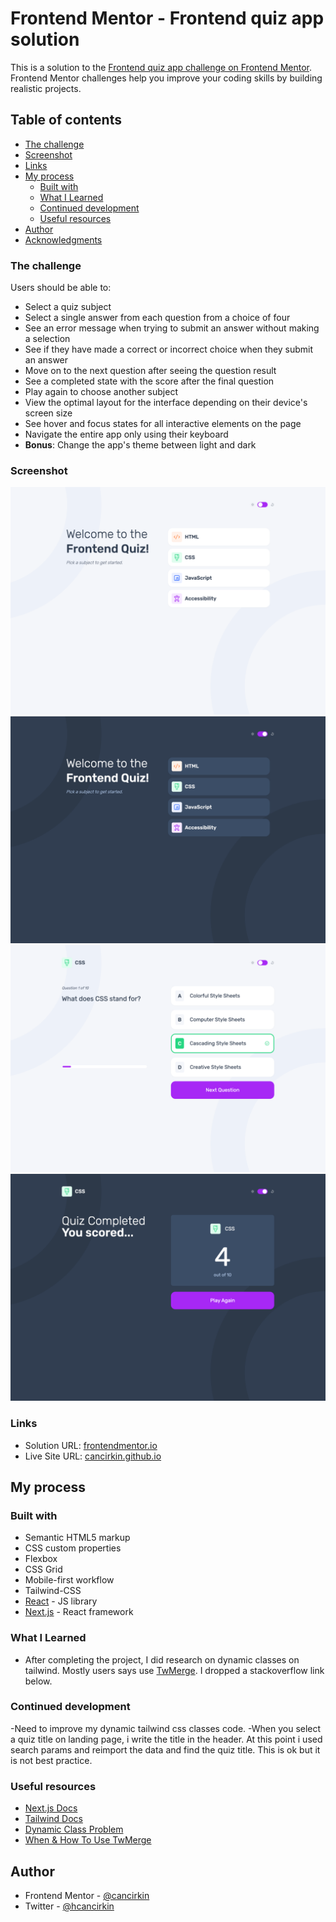 # Frontend Mentor - Frontend quiz app solution

This is a solution to the [Frontend quiz app challenge on Frontend Mentor](https://www.frontendmentor.io/challenges/frontend-quiz-app-BE7xkzXQnU). Frontend Mentor challenges help you improve your coding skills by building realistic projects.

## Table of contents

- [The challenge](#the-challenge)
- [Screenshot](#screenshot)
- [Links](#links)
- [My process](#my-process)
  - [Built with](#built-with)
  - [What I Learned](#what-i-learned)
  - [Continued development](#continued-development)
  - [Useful resources](#useful-resources)
- [Author](#author)
- [Acknowledgments](#acknowledgments)

### The challenge

Users should be able to:

- Select a quiz subject
- Select a single answer from each question from a choice of four
- See an error message when trying to submit an answer without making a selection
- See if they have made a correct or incorrect choice when they submit an answer
- Move on to the next question after seeing the question result
- See a completed state with the score after the final question
- Play again to choose another subject
- View the optimal layout for the interface depending on their device's screen size
- See hover and focus states for all interactive elements on the page
- Navigate the entire app only using their keyboard
- **Bonus**: Change the app's theme between light and dark

### Screenshot

![](./screenshots/light-landing.png)
![](./screenshots/dark-landing.png)
![](./screenshots/question.png)
![](./screenshots/result-page.png)

### Links

- Solution URL: [frontendmentor.io](https://www.frontendmentor.io/solutions/quiz-app-Uz8QquhHzC)
- Live Site URL: [cancirkin.github.io](https://cancirkin.github.io/next-quiz-app)

## My process

### Built with

- Semantic HTML5 markup
- CSS custom properties
- Flexbox
- CSS Grid
- Mobile-first workflow
- Tailwind-CSS
- [React](https://reactjs.org/) - JS library
- [Next.js](https://nextjs.org/) - React framework

### What I Learned

- After completing the project, I did research on dynamic classes on tailwind. Mostly users says use [TwMerge](https://www.npmjs.com/package/tailwind-merge). I dropped a stackoverflow link below.

### Continued development

-Need to improve my dynamic tailwind css classes code.
-When you select a quiz title on landing page, i write the title in the header. At this point i used search params and reimport the data and find the quiz title. This is ok but it is not best practice.

### Useful resources

- [Next.js Docs](https://nextjs.org/docs)
- [Tailwind Docs](https://tailwindcss.com/docs)
- [Dynamic Class Problem](https://stackoverflow.com/questions/72148525/tailwindcss-3-classes-doesnt-override-previous-classes)
- [When & How To Use TwMerge](https://github.com/dcastil/tailwind-merge/blob/v2.2.2/docs/when-and-how-to-use-it.md)

## Author

- Frontend Mentor - [@cancirkin](https://www.frontendmentor.io/profile/cancirkin)
- Twitter - [@hcancirkin](https://www.twitter.com/hcancirkin)
